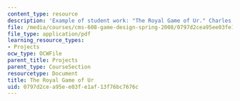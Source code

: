 ```yaml
---
content_type: resource
description: 'Example of student work: "The Royal Game of Ur." Charles Tam.'
file: /media/courses/cms-608-game-design-spring-2008/0797d2cea95ee03fe1af13f76bc7676c_tam1.pdf
file_type: application/pdf
learning_resource_types:
- Projects
ocw_type: OCWFile
parent_title: Projects
parent_type: CourseSection
resourcetype: Document
title: The Royal Game of Ur
uid: 0797d2ce-a95e-e03f-e1af-13f76bc7676c
---
```

